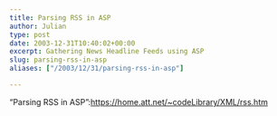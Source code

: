 ```yaml
---
title: Parsing RSS in ASP
author: Julian
type: post
date: 2003-12-31T10:40:02+00:00
excerpt: Gathering News Headline Feeds using ASP
slug: parsing-rss-in-asp 
aliases: ["/2003/12/31/parsing-rss-in-asp"]

---
```

&#8220;Parsing RSS in ASP&#8221;:https://home.att.net/~codeLibrary/XML/rss.htm